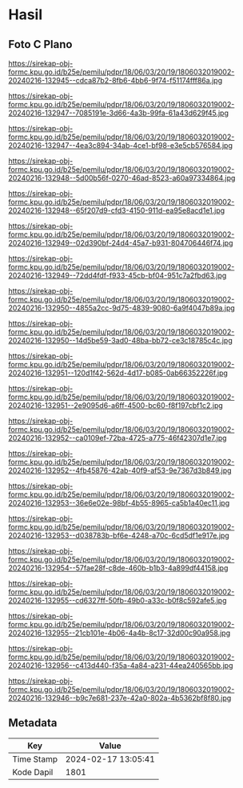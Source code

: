 # Hasil

## Foto C Plano

https://sirekap-obj-formc.kpu.go.id/b25e/pemilu/pdpr/18/06/03/20/19/1806032019002-20240216-132945--cdca87b2-8fb6-4bb6-9f74-f51174fff86a.jpg

https://sirekap-obj-formc.kpu.go.id/b25e/pemilu/pdpr/18/06/03/20/19/1806032019002-20240216-132947--7085191e-3d66-4a3b-99fa-61a43d629f45.jpg

https://sirekap-obj-formc.kpu.go.id/b25e/pemilu/pdpr/18/06/03/20/19/1806032019002-20240216-132947--4ea3c894-34ab-4ce1-bf98-e3e5cb576584.jpg

https://sirekap-obj-formc.kpu.go.id/b25e/pemilu/pdpr/18/06/03/20/19/1806032019002-20240216-132948--5d00b56f-0270-46ad-8523-a60a97334864.jpg

https://sirekap-obj-formc.kpu.go.id/b25e/pemilu/pdpr/18/06/03/20/19/1806032019002-20240216-132948--65f207d9-cfd3-4150-911d-ea95e8acd1e1.jpg

https://sirekap-obj-formc.kpu.go.id/b25e/pemilu/pdpr/18/06/03/20/19/1806032019002-20240216-132949--02d390bf-24d4-45a7-b931-804706446f74.jpg

https://sirekap-obj-formc.kpu.go.id/b25e/pemilu/pdpr/18/06/03/20/19/1806032019002-20240216-132949--72dd4fdf-f933-45cb-bf04-951c7a2fbd63.jpg

https://sirekap-obj-formc.kpu.go.id/b25e/pemilu/pdpr/18/06/03/20/19/1806032019002-20240216-132950--4855a2cc-9d75-4839-9080-6a9f4047b89a.jpg

https://sirekap-obj-formc.kpu.go.id/b25e/pemilu/pdpr/18/06/03/20/19/1806032019002-20240216-132950--14d5be59-3ad0-48ba-bb72-ce3c18785c4c.jpg

https://sirekap-obj-formc.kpu.go.id/b25e/pemilu/pdpr/18/06/03/20/19/1806032019002-20240216-132951--120d1f42-562d-4d17-b085-0ab66352226f.jpg

https://sirekap-obj-formc.kpu.go.id/b25e/pemilu/pdpr/18/06/03/20/19/1806032019002-20240216-132951--2e9095d6-a6ff-4500-bc60-f8f197cbf1c2.jpg

https://sirekap-obj-formc.kpu.go.id/b25e/pemilu/pdpr/18/06/03/20/19/1806032019002-20240216-132952--ca0109ef-72ba-4725-a775-46f42307d1e7.jpg

https://sirekap-obj-formc.kpu.go.id/b25e/pemilu/pdpr/18/06/03/20/19/1806032019002-20240216-132952--4fb45876-42ab-40f9-af53-9e7367d3b849.jpg

https://sirekap-obj-formc.kpu.go.id/b25e/pemilu/pdpr/18/06/03/20/19/1806032019002-20240216-132953--36e6e02e-98bf-4b55-8965-ca5b1a40ec11.jpg

https://sirekap-obj-formc.kpu.go.id/b25e/pemilu/pdpr/18/06/03/20/19/1806032019002-20240216-132953--d038783b-bf6e-4248-a70c-6cd5df1e917e.jpg

https://sirekap-obj-formc.kpu.go.id/b25e/pemilu/pdpr/18/06/03/20/19/1806032019002-20240216-132954--57fae28f-c8de-460b-b1b3-4a899df44158.jpg

https://sirekap-obj-formc.kpu.go.id/b25e/pemilu/pdpr/18/06/03/20/19/1806032019002-20240216-132955--cd6327ff-50fb-49b0-a33c-b0f8c592afe5.jpg

https://sirekap-obj-formc.kpu.go.id/b25e/pemilu/pdpr/18/06/03/20/19/1806032019002-20240216-132955--21cb101e-4b06-4a4b-8c17-32d00c90a958.jpg

https://sirekap-obj-formc.kpu.go.id/b25e/pemilu/pdpr/18/06/03/20/19/1806032019002-20240216-132956--c413d440-f35a-4a84-a231-44ea240565bb.jpg

https://sirekap-obj-formc.kpu.go.id/b25e/pemilu/pdpr/18/06/03/20/19/1806032019002-20240216-132946--b9c7e681-237e-42a0-802a-4b5362bf8f80.jpg


## Metadata

| Key        | Value               |
| ---------- | ------------------- |
| Time Stamp | 2024-02-17 13:05:41 |
| Kode Dapil | 1801                |



